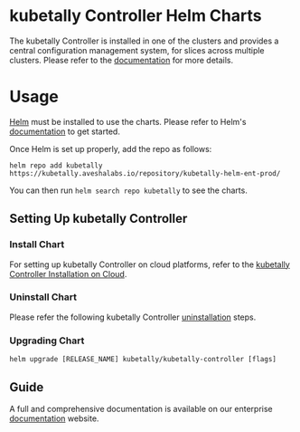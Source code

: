 # kubetally Controller Helm Charts


The kubetally Controller is installed in one of the clusters and provides a central configuration management system, for slices across multiple clusters. Please refer to the [documentation](https://docs.avesha.io/documentation/enterprise/1.6.0/architecture) for more details.

# Usage

[Helm](https://helm.sh) must be installed to use the charts.
Please refer to Helm's [documentation](https://helm.sh/docs/) to get started.

Once Helm is set up properly, add the repo as follows:

```console
helm repo add kubetally https://kubetally.aveshalabs.io/repository/kubetally-helm-ent-prod/ 
```

You can then run `helm search repo kubetally` to see the charts.

## Setting Up kubetally Controller

### Install Chart

For setting up kubetally Controller on cloud platforms, refer to the [kubetally Controller Installation on Cloud](https://docs.avesha.io/documentation/enterprise/1.6.0/install-kubetally/yaml/yaml-controller-install).

### Uninstall Chart

Please refer the following kubetally Controller [uninstallation](https://docs.avesha.io/documentation/enterprise/1.6.0/uninstall-kubetally/) steps.

### Upgrading Chart

```console
helm upgrade [RELEASE_NAME] kubetally/kubetally-controller [flags]
```

Guide
---
A full and comprehensive documentation is available on our enterprise [documentation](https://docs.avesha.io/documentation/enterprise/) website.
